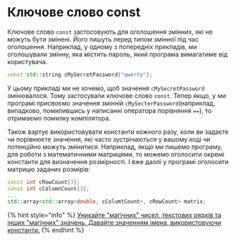 # Ключове слово const

Ключове слово `const` застосовують для оголошення змінних, які не можуть бути змінені. Його пишуть перед типом змінної під час оголошення. Наприклад, у одному з попередніх прикладів, ми оголошували змінну, яка містить пароль, який програма вимагатиме від користувача.

```cpp
const std::string cMySecretPassword{"qwerty"};
```

У цьому прикладі ми не хочемо, щоб значення `cMySecretPassword` змінювалося. Тому застосували ключове слово `const`. Тепер якщо, у ми програмі присвоємо значення змінній `cMySecterPassword`\(наприклад, випадково, помилившись у написанні оператора порівняння `==`\), то отримаємо помилку компілятора.

Також вартує використовувати константи кожного разу, коли ви задаєте чи порівнюєте значення, які часто зустрічаються у вашому коді чи потенційно можуть змінитися. Наприклад, якщо ми пишемо програму, для роботи з математичними матрицями, то можемо оголосити окремі константи для визначення розмірності. І вже даолі у програмі оголосити матрицю заданих розмірів:

```cpp
const int cRowCount{3};
const int cColumnCount{3};
...
std::array<std::array<double, cColumtCount>, cRowCount> matrix;
```

{% hint style="info" %}
[Уникайте "магічних" чисел, текстових рядків та інших "магічних" значень. Давайте значенням імена, використовуючи константи.](https://github.com/isocpp/CppCoreGuidelines/blob/master/CppCoreGuidelines.md#es45-avoid-magic-constants-use-symbolic-constants)
{% endhint %}


